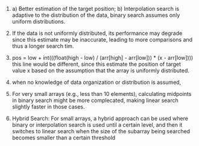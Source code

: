 1. a) Better estimation of the target position;
   b) Interpolation search is adaptive to the distribution of the data, binary search assumes only uniform distributions.

2. If the data is not uniformly distributed, its performance may degrade since this estimate may be inaccurate, leading to more comparisons and thus a longer search tim.

3. pos = low + int(((float(high - low) / (arr[high] - arr[low])) * (x - arr[low])))
this line would be different, since this estimate the position of target value x based on the assumption that the array is uniformly distributed.

4. when no knowledge of data organization or distribution is assumed, 

5. For very small arrays (e.g., less than 10 elements), calculating midpoints in binary search might be more complecated, making linear search slightly faster in those cases.

6. Hybrid Search: For small arrays, a hybrid approach can be used where binary or interpolation search is used until a certain level, and then it switches to linear search when the size of the subarray being searched becomes smaller than a certain threshold